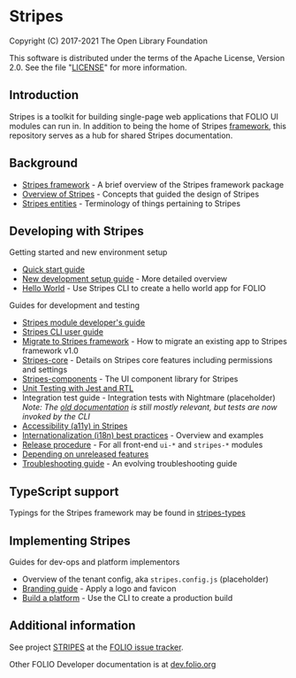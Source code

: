 # Stripes

Copyright (C) 2017-2021 The Open Library Foundation

This software is distributed under the terms of the Apache License,
Version 2.0. See the file "[LICENSE](LICENSE)" for more information.

## Introduction

Stripes is a toolkit for building single-page web applications that FOLIO UI modules can run in.  In addition to being the home of Stripes [framework](doc/stripes-framework.md), this repository serves as a hub for shared Stripes documentation.

## Background

* [Stripes framework](doc/stripes-framework.md) - A brief overview of the Stripes framework package
* [Overview of Stripes](doc/overview.md) - Concepts that guided the design of Stripes
* [Stripes entities](doc/modules-apps-etc.md) - Terminology of things pertaining to Stripes

## Developing with Stripes

Getting started and new environment setup

* [Quick start guide](doc/quick-start.md)
* [New development setup guide](doc/new-development-setup.md) - More detailed overview
* [Hello World](https://github.com/folio-org/stripes-cli/blob/master/doc/user-guide.md#app-development) - Use Stripes CLI to create a hello world app for FOLIO

Guides for development and testing

* [Stripes module developer's guide](doc/dev-guide.md)
* [Stripes CLI user guide](https://github.com/folio-org/stripes-cli/blob/master/doc/user-guide.md)
* [Migrate to Stripes framework](doc/stripes-framework.md#migrating) - How to migrate an existing app to Stripes framework v1.0
* [Stripes-core](https://github.com/folio-org/stripes-core/blob/master/README.md)  - Details on Stripes core features including permissions and settings
* [Stripes-components](https://github.com/folio-org/stripes-components/blob/master/README.md) - The UI component library for Stripes
* [Unit Testing with Jest and RTL](doc/unit-testing-with-jest-and-rtl.md)
* Integration test guide - Integration tests with Nightmare (placeholder) _Note: The [old documentation](https://github.com/folio-org/ui-testing/blob/master/README.md) is still mostly relevant, but tests are now invoked by the CLI_
* [Accessibility (a11y) in Stripes](https://github.com/folio-org/stripes-components/blob/master/guides/accessibility/AboutAccessibility.stories.mdx)
* [Internationalization (i18n) best practices](doc/i18n.md) - Overview and examples
* [Release procedure](doc/release-procedure.md) - For all front-end `ui-*` and `stripes-*` modules
* [Depending on unreleased features](doc/depending-on-unreleased-features.md)
* [Troubleshooting guide](doc/troubleshooting.md) - An evolving troubleshooting guide

## TypeScript support

Typings for the Stripes framework may be found in [stripes-types](https://github.com/folio-org/stripes-types)

## Implementing Stripes

Guides for dev-ops and platform implementors

* Overview of the tenant config, aka `stripes.config.js` (placeholder)
* [Branding guide](doc/branding.md) - Apply a logo and favicon
* [Build a platform](https://github.com/folio-org/stripes-cli/blob/master/doc/user-guide.md#generating-a-production-build) - Use the CLI to create a production build


## Additional information

See project [STRIPES](https://issues.folio.org/browse/STRIPES)
at the [FOLIO issue tracker](https://dev.folio.org/guidelines/issue-tracker/).

Other FOLIO Developer documentation is at [dev.folio.org](https://dev.folio.org/)


